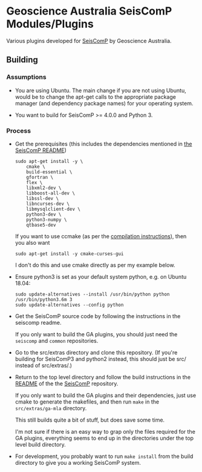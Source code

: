 # Geoscience Australia SeisComP Modules/Plugins

Various plugins developed for [SeisComP](https://www.seiscomp.de/) by
Geoscience Australia.


## Building

### Assumptions

- You are using Ubuntu. The main change if you are not using Ubuntu, would be
  to change the apt-get calls to the appropriate package manager (and
  dependency package names) for your operating system.

- You want to build for SeisComP >= 4.0.0 and Python 3.


### Process

- Get the prerequisites (this includes the dependencies mentioned in
  [the SeisComP README](https://github.com/SeisComP/seiscomp/blob/master/README.md))

    ```
    sudo apt-get install -y \
        cmake \
        build-essential \
        gfortran \
        flex \
        libxml2-dev \
        libboost-all-dev \
        libssl-dev \
        libncurses-dev \
        libmysqlclient-dev \
        python3-dev \
        python3-numpy \
        qtbase5-dev
    ```

  If you want to use ccmake (as per the
  [compilation instructions](https://github.com/SeisComP/seiscomp/blob/master/README.md#compiling)),
  then you also want

    ```
    sudo apt-get install -y cmake-curses-gui
    ```

  I don't do this and use cmake directly as per my example below.

- Ensure python3 is set as your default system python, e.g. on Ubuntu 18.04:
    ```
    sudo update-alternatives --install /usr/bin/python python /usr/bin/python3.6m 3
    sudo update-alternatives --config python
    ```

- Get the SeisComP source code by following the instructions in the seiscomp readme.

  If you only want to build the GA plugins, you should just need the `seiscomp` and
  `common` repositories.

- Go to the src/extras directory and clone this repository. (If you're building
  for SeisComP3 and python2 instead, this should just be src/ instead of
  src/extras/.)

- Return to the top level directory and follow the build instructions in the
  [README](https://github.com/SeisComP/seiscomp/blob/master/README.md) of the
  the [SeisComP](https://github.com/SeisComP/seiscomp.git) repository.

  If you only want to build the GA plugins and their dependencies, just use
  cmake to generate the makefiles, and then run `make` in the
  `src/extras/ga-mla` directory.

  This still builds quite a bit of stuff, but does save some time.

  I'm not sure if there is an easy way to grap only the files required for the
  GA plugins, everything seems to end up in the directories under the top level
  build directory.


- For development, you probably want to run `make install` from the build
  directory to give you a working SeisComP system.
